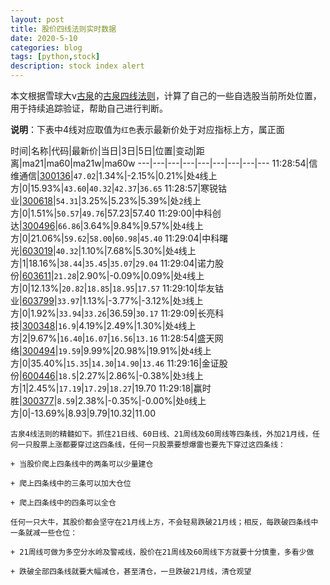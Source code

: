 ```yaml
---
layout: post
title: 股价四线法则实时数据
date: 2020-5-10
categories: blog
tags: [python,stock]
description: stock index alert
---
```



本文根据雪球大v[古泉](https://xueqiu.com/u/7148646888)的[古泉四线法则](https://xueqiu.com/7148646888/130498192)，计算了自己的一些自选股当前所处位置，用于持续追踪验证，帮助自己进行判断。

**说明**：下表中4线对应取值为`红色`表示最新价处于对应指标上方，属正面

时间|名称|代码|最新价|当日|3日|5日|位置|变动|距离|ma21|ma60|ma21w|ma60w
---|---|---|---|---|---|---|---|---
11:28:54|信维通信|[300136](https://xueqiu.com/S/SZ300136)|`47.02`|1.34%|-2.15%|0.21%|处`4`线上方|0|15.93%|`43.60`|`40.32`|`42.37`|`36.65`
11:28:57|寒锐钴业|[300618](https://xueqiu.com/S/SZ300618)|`54.31`|3.25%|5.23%|5.39%|处`2`线上方|0|1.51%|`50.57`|`49.76`|57.23|57.40
11:29:00|中科创达|[300496](https://xueqiu.com/S/SZ300496)|`66.86`|3.64%|9.84%|9.57%|处`4`线上方|0|21.06%|`59.62`|`58.00`|`60.98`|`45.40`
11:29:04|中科曙光|[603019](https://xueqiu.com/S/SH603019)|`40.32`|1.10%|7.68%|5.30%|处`4`线上方|1|18.16%|`38.44`|`35.45`|`35.07`|`29.04`
11:29:04|诺力股份|[603611](https://xueqiu.com/S/SH603611)|`21.28`|2.90%|-0.09%|0.09%|处`4`线上方|0|12.13%|`20.82`|`18.85`|`18.95`|`17.57`
11:29:10|华友钴业|[603799](https://xueqiu.com/S/SH603799)|`33.97`|1.13%|-3.77%|-3.12%|处`3`线上方|0|1.92%|`33.94`|`33.26`|36.59|`30.17`
11:29:09|长亮科技|[300348](https://xueqiu.com/S/SZ300348)|`16.9`|4.19%|2.49%|1.30%|处`4`线上方|2|9.67%|`16.40`|`16.07`|`16.56`|`13.16`
11:28:54|盛天网络|[300494](https://xueqiu.com/S/SZ300494)|`19.59`|9.99%|20.98%|19.91%|处`4`线上方|0|35.40%|`15.35`|`14.30`|`14.90`|`13.46`
11:29:16|金证股份|[600446](https://xueqiu.com/S/SH600446)|`18.5`|2.27%|2.86%|-0.38%|处`3`线上方|1|2.45%|`17.19`|`17.29`|`18.27`|19.70
11:29:18|赢时胜|[300377](https://xueqiu.com/S/SZ300377)|`8.59`|2.38%|-0.35%|-0.00%|处`0`线上方|0|-13.69%|8.93|9.79|10.32|11.00

```
古泉4线法则的精髓如下。抓住21日线、60日线、21周线及60周线等四条线，外加21月线，任何一只股票上涨都要穿过这四条线，任何一只股票要想爆雷也要先下穿过这四条线：

+ 当股价爬上四条线中的两条可以少量建仓

+ 爬上四条线中的三条可以加大仓位

+ 爬上四条线中的四条可以全仓

任何一只大牛，其股价都会坚守在21月线上方，不会轻易跌破21月线；相反，每跌破四条线中一条就减一些仓位：

+ 21周线可做为多空分水岭及警戒线，股价在21周线及60周线下方就要十分慎重，多看少做

+ 跌破全部四条线就要大幅减仓，甚至清仓，一旦跌破21月线，清仓观望
```